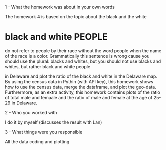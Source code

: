1 - What the homework was about in your own words

The homework 4 is based on the topic about the black and the white 
# black and white PEOPLE 
do not refer to people by their race without the word people when the name of the race is a color. Grammatically this sentence is wrong cause you should use the plural: blacks and whites, but you should not use blacks and whites, but rather black and white people

in Delaware and plot the ratio of the black and white in the Delaware map. 
By using the census data in Pythin (with API key), this homework shows how to use the census data, merge the dataframe, and plot the geo-data. 
Furthrermore, as an extra activity, this homework contains plots of the ratio of total male and femaale and the ratio of male and female 
at the age of 25-29 in Delaware. 


2 - Who you worked with

I do it by myself (discusses the result with Lan)

3 - What things were you responsible

All the data coding and plotting 
